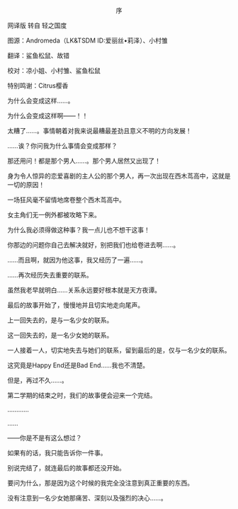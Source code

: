 <p align="center">序</p>

网译版 转自 轻之国度

图源：Andromeda（LK&TSDM ID:爱丽丝•莉泽）、小村雏

翻译：鲨鱼松鼠、故错 

校对：凉小姐、小村雏、鲨鱼松鼠

特别鸣谢：Citrus樱香

为什么会变成这样……。

为什么会变成这样啊——！！

太糟了……。事情朝着对我来说最糟最差劲且意义不明的方向发展！

……诶？你问我为什么事情会变成那样？

那还用问！都是那个男人……。那个男人居然又出现了！

身为令人惊异的恋爱喜剧的主人公的那个男人，再一次出现在西木茑高中，这就是一切的原因！

一场狂风毫不留情地席卷整个西木茑高中。

女主角们无一例外都被攻略下来。

为什么我必须得做这种事？我一点儿也不想干这事！

你那边的问题你自己去解决就好，别把我们也给卷进去啊……。

……而且啊，就因为他这事，我又经历了一遍……。

……再次经历失去重要的联系。

虽然我老早就明白……关系永远要好根本就是天方夜谭。

最后的故事开始了，慢慢地并且切实地走向尾声。

上一回失去的，是与一名少女的联系。

这一回失去的，是一名少女她的联系。

一人接着一人，切实地失去与她们的联系，留到最后的是，仅与一名少女的联系。

这究竟是Happy End还是Bad End……我也不清楚。

但是，再过不久……。

第二学期的结束之时，我们的故事便会迎来一个完结。

…………

……

——你是不是有这么想过？

如果有的话，我只能告诉你一件事。

别说完结了，就连最后的故事都还没开始。

要问为什么，那是因为这个时候的我完全没注意到真正重要的东西。

没有注意到一名少女她那痛苦、深刻以及强烈的决心……。

